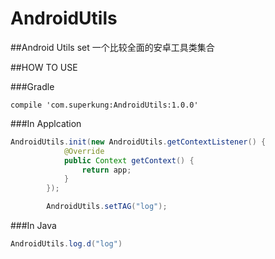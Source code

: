 # AndroidUtils
##Android Utils set  一个比较全面的安卓工具类集合

##HOW TO USE

###Gradle
```
compile 'com.superkung:AndroidUtils:1.0.0'
```

###In Applcation
```Java
AndroidUtils.init(new AndroidUtils.getContextListener() {
            @Override
            public Context getContext() {
                return app;
            }
        });

        AndroidUtils.setTAG("log");
```
###In Java
```Java
AndroidUtils.log.d("log")
```

